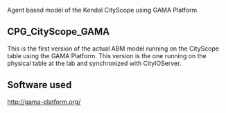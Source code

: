Agent based model of the Kendal CityScope using GAMA Platform 

## CPG_CityScope_GAMA
This is the first version of the actual ABM model running on the
CityScope table using the GAMA Platform. This version is the one
running on the physical table at the lab and synchronized with CityIOServer.

## Software used
http://gama-platform.org/
